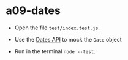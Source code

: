# a09-dates

- Open the file `test/index.test.js`.

- Use the [Dates API](https://nodejs.org/api/test.html#dates) to mock the `Date` object

- Run in the terminal `node --test`.
